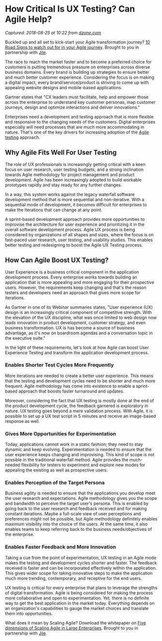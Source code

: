 # How Critical Is UX Testing? Can Agile Help?

_Captured: 2018-08-25 at 10:22 from [dzone.com](https://dzone.com/articles/how-critical-is-ux-testing-can-agile-help?edition=387227&utm_source=Daily%20Digest&utm_medium=email&utm_campaign=Daily%20Digest%202018-08-24)_

Buckled up and all set to kick-start your Agile transformation journey? [10 Road Signs to watch out for in your Agile journey](https://dzone.com/go?i=300521&u=https%3A%2F%2Fbit.ly%2F2v4H9ua). Brought to you in partnership with [Jile](https://dzone.com/go?i=300521&u=https%3A%2F%2Fbit.ly%2F2ACAooH).

The race to reach the market faster and to become a preferred choice for customers is putting tremendous pressure on enterprises across diverse business domains. Every brand is building up strategies to ensure better and much better customer experience. Considering the focus is on making a digital impact, every brand/service/product is striving to come up with appealing website designs and mobile-based applications.

Gartner states that "CX leaders must facilitate, help and empower those across the enterprise to understand key customer personas, map customer journeys, design and optimize interactions and deliver innovations."

Enterprises need a development and testing approach that is more flexible and responsive to the changing needs of the customers. Digital enterprises especially will need processes that are much more accommodating in nature. That's one of the key drivers for increasing adoption of the [Agile testing](https://www.cigniti.com/agile-testing/) approach.

## Why Agile Fits Well For User Testing

The role of UX professionals is increasingly getting critical with a keen focus on user research, user testing budgets, and a strong inclination towards Agile methodology for project management and product development. Agile has been increasingly adopted to build workable prototypes rapidly and stay ready for any further changes.

In a way, this system works against the legacy waterfall software development method that is more sequential and non-iterative. With a sequential mode of development, it becomes difficult for enterprises to make the iterations that can change at any point.

A sprint-based development approach provides more opportunities to improvise the architecture for user experience and prioritizing it in the overall software development process. Agile UX process is being considered by organizations of all shapes and sizes, where the focus is on fast-paced user research, user testing, and usability studies. This enables better testing and redesigning to boost the Agile UX Testing process.

## **How Can Agile Boost UX Testing?**

User Experience is a business critical component in the application development process. Every enterprise works towards building an application that is more appealing and more engaging for their prospective users. However, the requirements keep changing and that's the reason testers and developers need an approach that gives more scope for iterations.

As Gartner in one of its Webinar summaries states, "User experience (UX) design is an increasingly critical component of competitive strength. With the elevation of the UX discipline, what was once limited to web design now leads innovation in product development, customer strategy, and even business transformation. UX is has become a source of business advantage, as it's now on boardroom agendas and a conversation topic in the executive suite."

In the light of these requirements, let's look at how Agile can boost User Experience Testing and transform the application development process.

### **Enables Shorter Test Cycles More Frequently**

More iterations are needed to create a better user experience. This means that the testing and development cycles need to be shorter and much more frequent. Agile methodology has come into existence to enable a sprint-based approach that boosts faster turnaround and updates.

Moreover, considering the fact that UX testing is mostly done at the end of the product development cycle, the feedback garnered is exploratory in nature. UX testing goes beyond a mere validation process. With Agile, it is possible to set up a UX test script in 5 minutes and receive an image-based response as well.

### **Gives More Opportunities for Experimentation**

Today, applications cannot work in a static fashion; they need to stay dynamic and keep evolving. Experimentation is needed to ensure that the user experience keeps changing and improvising. This kind of scope is not possible in the traditional waterfall method. Agile provides the much-needed flexibility for testers to experiment and explore new modes for appealing the existing as well as prospective users.

### **Enables Perception of the Target Persona**

Business agility is needed to ensure that the applications you develop meet the user research and expectations. Agile methodology gives you the scope and bandwidth to perceive the target user's persona. This is enabled by going back to the user research and feedback received and for making constant iterations. Maybe a full-scale view of user perceptions and preferences might not be possible, but Agile methodology definitely enables maximum visibility into the choice of the users. At the same time, it also enables teams to keep referring back to the business needs/objectives of the enterprise.

### **Enables Faster Feedback and More Innovation**

Taking a cue from the point of experimentation, UX testing in an Agile mode makes the testing and development cycles shorter and faster. The feedback received is faster and can be incorporated effectively within the application. This gives wider scope for taking innovative steps to make the application much more trending, contemporary, and receptive for the end users.

UX testing is critical for every enterprise that plans to leverage the strengths of digital transformation. Agile is being considered for making the process more collaborative and open to experimentation. Yet, there is no definite way to get the best application in the market today. Everything depends on an organization's capabilities to gauge the market choices and translate them into opportunities.

What does it mean by Scaling Agile? Download the whitepaper on [Five dimensions of Scaling Agile in Large Enterprises](https://dzone.com/go?i=300522&u=https%3A%2F%2Fbit.ly%2F2NZrB1F). Brought to you in partnership with [Jile](https://dzone.com/go?i=300522&u=https%3A%2F%2Fbit.ly%2F2M6e8Vt).
